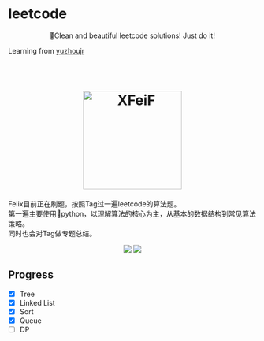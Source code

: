 # leetcode
<center>🌵Clean and beautiful leetcode solutions! Just do it!</center>  

Learning from [yuzhoujr](https://github.com/yuzhoujr/leetcode) 

<h1 align="center">
      <br><a href="http://x-fei.me"><img src="https://blog.x-fei.me/css/images/mylogo.png" alt="XFeiF" width="200"></a>
</h1>

<!---Mentra--->
Felix目前正在刷题，按照Tag过一遍leetcode的算法题。  
第一遍主要使用python，以理解算法的核心为主，从基本的数据结构到常见算法策略。  
同时也会对Tag做专题总结。

<!---svg--->
<p align="center">
  <img src="https://img.shields.io/badge/language-Python-yellow.svg?style=flat-square">
  <img src="https://img.shields.io/badge/license-MIT-orange.svg?style=flat-square">
</p>

## Progress  

- [x] Tree  
- [x] Linked List  
- [x] Sort  
- [x] Queue  
- [ ] DP
